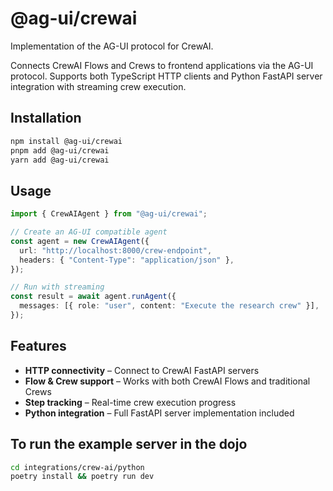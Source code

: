 # @ag-ui/crewai

Implementation of the AG-UI protocol for CrewAI.

Connects CrewAI Flows and Crews to frontend applications via the AG-UI protocol. Supports both TypeScript HTTP clients and Python FastAPI server integration with streaming crew execution.

## Installation

```bash
npm install @ag-ui/crewai
pnpm add @ag-ui/crewai
yarn add @ag-ui/crewai
```

## Usage

```ts
import { CrewAIAgent } from "@ag-ui/crewai";

// Create an AG-UI compatible agent
const agent = new CrewAIAgent({
  url: "http://localhost:8000/crew-endpoint",
  headers: { "Content-Type": "application/json" },
});

// Run with streaming
const result = await agent.runAgent({
  messages: [{ role: "user", content: "Execute the research crew" }],
});
```

## Features

- **HTTP connectivity** – Connect to CrewAI FastAPI servers
- **Flow & Crew support** – Works with both CrewAI Flows and traditional Crews
- **Step tracking** – Real-time crew execution progress
- **Python integration** – Full FastAPI server implementation included

## To run the example server in the dojo

```bash
cd integrations/crew-ai/python
poetry install && poetry run dev
```
